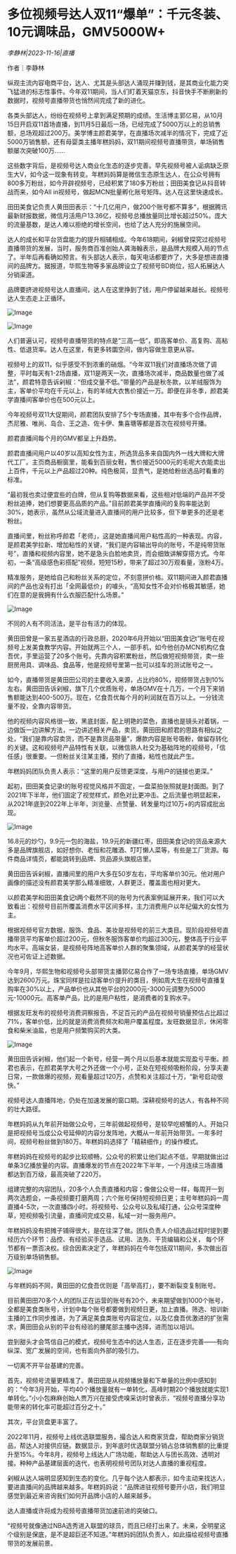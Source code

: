 # 多位视频号达人双11“爆单”：千元冬装、10元调味品，GMV5000W+

*李静林|2023-11-16|直播*

作者｜李静林

纵观主流内容电商平台，达人、尤其是头部达人涌现并赚到钱，是其商业化能力突飞猛进的标志性事件。今年双11期间，当人们盯着天猫京东，抖音快手不断刷新的数据时，视频号直播带货也悄然间完成了新的进化。

各类头部达人，纷纷在视频号上拿到满足预期的成绩。生活博主郭亿易，从10月15日开启双11首场直播，到11月5日最后一场，已经完成了5000万以上的总销售额，总场观超过200万。美学博主颜君美学，在直播场次减半的情况下，完成了近5000万销售额，还有母婴类主播年糕妈妈，双11期间视频号直播带货，单场销售额屡次突破100万......

这些数字背后，是视频号达人商业化生态的逐步完善。早先视频号被人诟病缺乏原生大V，如今这一现象有转变。年糕妈妈算是微信生态原生达人，在公众号拥有800多万粉丝，如今开辟视频号，已经积累了180多万粉丝；田田美食记从抖音转战而来，如今All in视频号，做起MCN批量孵化账号矩阵。达人在这里快速成长。

田田美食记负责人黄田田表示：“十几亿用户，做200个账号都不算多”，根据腾讯最新财报数据，微信月活用户13.36亿，视频号总播放量同比增长超过50%。庞大的流量基数，是达人难以拒绝的增长空间，也给了达人充分的施展空间。

达人的成长和平台货盘能力的提升相辅相成。今年618期间，剁椒曾探究过视频号直播带货的发展，当时，服务商百准创始人龚海翰表示，是品牌大规模入局的节点了。半年后再看确如预言。有头部达人表示，每天电话都要炸了，大多是想进直播间的品牌方。据报道，华熙生物等多家品牌设立了视频号BD岗位，招人拓展达人分销渠道。

品牌要挤进视频号达人直播间，达人在这里挣到了钱，用户停留越来越长。视频号达人生态走上正循环。

![Image](https://p26-sign.toutiaoimg.com/tos-cn-i-axegupay5k/be5fdf07e55f41feaada9f9548657e26~noop.image?_iz=58558&from=article.pc_detail&lk3s=953192f4&x-expires=1700805612&x-signature=YxcD4XEPojsvacoNDdhJqSurVNo%3D)

![Image](https://p3-sign.toutiaoimg.com/tos-cn-i-6w9my0ksvp/ccf1e725e1cb4eecbc630b76c019f193~noop.image?_iz=58558&from=article.pc_detail&lk3s=953192f4&x-expires=1700805612&x-signature=RkmejUfVL0S7sAofako7mfTTxpM%3D)

人们普遍认可，视频号直播带货的特点是“三高一低”，即高客单价、高复购、高粘性、低退货率。达人在这里，有更多转圜空间，做内容做生意更从容。

视频号上的双11，似乎感受不到浓重的硝烟。“今年双11我们对直播场次做了调整，平时每天有1-2场直播，双11是两天一次，直播场次减半，商品数量也做了减法”，颜君特意告诉剁椒：“但成交量不低。”带量的产品是秋冬款，以羊绒服饰为主，客单价平均在千元以上，有的羊绒大衣售价接近一万。即便在非冬季，颜君美学直播间客单价也在500元以上。

今年视频号双11大促期间，颜君团队安排了5个专场直播，其中有多个合作品牌，杰尼雅、唯尚、岛合、王之造、佐卡伊、集喜瑭等都是首次在视频号开播。

颜君直播间每个月的GMV都呈上升趋势。

颜君直播间用户以40岁以高知女性为主，所选货品多来自国内外一线大牌和大牌代工厂。主页商品橱窗里，能看到百丽女鞋，售价接近5000元的毛呢大衣能卖出上百件，千元以上产品超过20种。纯色极简，显贵气，是她给粉丝选品时看重的标准。

“最初我也卖过便宜些的白牌，但从复购等数据来看，这些相对低端的产品并不受粉丝追捧，她们想要更高品质的产品。”目前颜君美学直播间的复购率能达到30%，她表示，虽然从公域流量进入直播间的用户比较多，但下单更多的还是老粉丝。

直播间里，粉丝称呼颜君「老师」，这是她直播间用户粘性高的一种表现。内容，是颜君美学拉新、增加粘性的关键，“我们是内容输出导向的账号，不是纯带货账号”，直播和视频内容里，她不是急头白脸地卖货，而会细致讲解穿搭方式。今年初，一条“高级感色彩搭配”视频，短短15秒，带来了超过30万观看量，涨粉4万。

精准服务，是她给自己和粉丝关系的定位，不刻意拼价格。双11期间进入颜君直播间的产品也没有打出「全网最低价」的噱头，“高知女性不会对价格极其敏感，她们在意的是我拥有什么衣服匹配什么场景。”

![Image](https://p26-sign.toutiaoimg.com/tos-cn-i-6w9my0ksvp/8033decdcdb541d3a2febcdfc61798b5~noop.image?_iz=58558&from=article.pc_detail&lk3s=953192f4&x-expires=1700805612&x-signature=jil3CSBmWqJS4%2BaG9lsro6R9IIM%3D)

不同的人有不同活法，是平台有活力的体现。

黄田田曾是一家五星酒店的行政总厨，2020年6月开始以“田田美食记t”账号在视频号上发美食教学内容。开始就两三个人，一部手机，如今他创办MCN机构亿食吾优，手里运营了20多个账号。先靠内容积累粉丝，然后做短视频带货，卖一些厨房用具、调味品、食品等，他是视频号里第一批可以挂车的测试账号之一。

如今，直播带货是黄田田公司的主要收入来源，占比约80%，视频带货占到10%左右。黄田田告诉剁椒，旗下几个优质账号，单场GMV在十几万，一个月下来销售额能达到400-500万。现在，亿食吾优每个月的利润就在百万以上。一分钱流量不投，全靠内容带货。

他的视频内容风格很一致，黑底封面，配上明艳的菜色，直播也是镜头对着锅，一边做饭一边讲解方法，一边讲述相关产品，卖货。黄田田和颜君的思路有相似之处，“我们是靠内容卖货，而不是靠货品带量”，爆款内容是账号吸粉，做留存转化的关键。这和视频号产品特性有关联，以微信熟人社交为基础阵地的视频号，「信任感」很重要。一但粉丝关注某主播，预约了直播，粘性也就此产生。

年糕妈妈团队负责人表示：“这里的用户反馈更深度，与用户的链接也更深。”

起初，田田美食记录t的账号视觉风格并不固定，一盘菜拍张照就是封面图。到了2021年下半年，他们固定了视觉样式，颜色对比更冲击。之后流量也明显起来，从2021年底到2022年上半年，浏览量、点赞量、转发量均过10万+的内容成批出现。

![Image](https://p3-sign.toutiaoimg.com/tos-cn-i-6w9my0ksvp/31927bab1d7d461e8e426683494e3677~noop.image?_iz=58558&from=article.pc_detail&lk3s=953192f4&x-expires=1700805612&x-signature=4EwhAa2ZPXDKldAC2OV57g53LAA%3D)

16.8元的炒勺，9.9元一包的海盐，19.9元的新疆红枣，田田美食记t的货品来源大多是品牌旗舰店，如好想你、老恒和花雕酒、叮叮懒人菜等，有些是工厂货源。每件商品详情页，都能跳转到品牌、货品源头旗舰店里。

黄田田告诉剁椒，直播间里的用户大多在50岁左右，平均客单价30元。他对用户画像的描述没有颜君美学那么精准细致，人群更泛，覆盖面也相对更大。

以颜君美学和田田美食记t两个截然不同的账号为代表案例延展开来，我们可以大致看出：视频号目前所覆盖消费水平区间多样，主力消费用户以年纪偏大的女性为主。

根据视频号官方数据，服饰、食品、美妆是视频号的前三大类目。现阶段视频号直播带货平均客单价超过200元，但秋冬服饰客单价均超过300元，整体高于行业平均水平。高端女装，是视频号阵地高客单价人群的聚集领域，从颜君美学的经营状况也可佐证上述数据。

今年9月，华熙生物和视频号头部带货主播郭亿易合作了一场专场直播，单场GMV达到2600万元。珠宝同样是拉动客单价提升的类目，例如周大生在视频号直播复购率在30%以上，产品单价也从其他平台的2000元-3000元调整为5000元-10000元。高客单产品，比的是用户粘性，是消费者的复购水平。

根据友旺发布的视频号消费洞察报告，不足百元的产品在视频号销量预估占比超过71%，客单价低，比的就是消费消费频次和用户覆盖程度。友旺数据显示，休闲零食和柴米油盐，也是用户频繁购买的大类。

![Image](https://p26-sign.toutiaoimg.com/tos-cn-i-6w9my0ksvp/40f675b924a24d248cc361f283d44eda~noop.image?_iz=58558&from=article.pc_detail&lk3s=953192f4&x-expires=1700805612&x-signature=Tjik1eGOtW2wRwkOOl1CYcr5%2BXc%3D)

黄田田告诉剁椒，他们起一个新号，经营一两个月以后基本就能实现盈亏平衡。颜君也表示，在颜君美学大号之外还做一个小号，正处在短视频吸粉阶段，分享夫妻日常，一款做爆的视频，观看量超过120万，点赞和关注超过十万，“新号启动很快。”

视频号达人直播阵地，仍处在加速发展的窗口期。深耕视频号的达人，有各种不同的壮大路径。

年糕妈妈从九年前开始做公众号，三年前做起视频号，是较早吃螃蟹的人。开始只是把视频号当成公众号延伸的内容分发阵地，大概从一年前开始带货。一年多时间，视频号粉丝做到180万。年糕妈妈选择了「精耕细作」的操作模式。

年糕妈妈在视频号的起步比较顺畅，公众号的积累让他们起点不低，早期就做出过单条3亿播放量的内容。直播爆发的节点在2022年下半年，一个月连续三场直播都达到百万级，最高突破了220万。

组建完整的内容团队，20多个人负责直播和内容；像做公众号一样，每周开一到两次选题会，一条视频要打磨两周；六个账号保持短视频日更；主号年糕妈妈一周直播4-5次，一次直播四小时。将视频号、公众号以及私域打通，公众号深度种草，短视频吸引流量，直播间完成交易，私域一对一服务用户。

年糕妈妈没有把摊子铺得很大，是在往深了做。团队负责人介绍选品过程时提到要经历六个环节：品控、有经验买手选品、试用、法务、干货编辑和公关， 每个环节都有一票否决权。综合因素决定了，年糕妈妈在今年包括双11期间，多次做出百万级别单场销售额。

![Image](https://p3-sign.toutiaoimg.com/tos-cn-i-6w9my0ksvp/440487543a3341a7bae5437580d7bc61~noop.image?_iz=58558&from=article.pc_detail&lk3s=953192f4&x-expires=1700805612&x-signature=0s%2BM5ApqQiavxSOagOGvfshQK0Y%3D)

与年糕妈妈不同，黄田田的亿食吾优则是「高举高打」，要不断裂变复制账号。

目前黄田田70多个人的团队正在运营的账号有20个，未来期望做到1000个账号，全都是美食类账号，计划中每个账号都要做到视频日更，加上直播。筛选、培训新主播的工作同步推进，为了满足美食类账号内容定位，以及亿食吾优激进的扩张需求，黄田田会从别的平台有经验的腰尾部主播中选择，进而加以培训。

尝到甜头才会笃信自己的模式，视频号生态中的达人生态，正在逐步完善——有向纵深、宽广发展的空间，也有面向外部的吸引力。

一切离不开平台基建的完善。

首先，视频号流量更精准了。黄田田是从视频播放量和下单量的比例中感知到的：“今年3月开始，平均40个播放量就有一单转化，高峰时期20个播放就能实现1单转化。”小小包麻麻创始人贾万兴在接受虎嗅采访时曾表示，“视频号直播分享功能带来的转化率可能超过百分之十。”

其次，平台货盘更丰富了。

2022年11月，视频号上线优选联盟服务，撮合达人和商家货盘，帮助商家分销货品，帮达人对接供应链。数据显示，到年底时优选联盟分销占总体销售额的比重提升至15%。今年8月，视频号上线达人广场功能，帮助达人与团长高效、透明对接。种种产品基建层面的迭代，也表明视频号团队对达人直播的重视程度。

剁椒从达人端明显感知到生态的变化。几乎每个达人都表示，如今主动来找达人，要进直播间的品牌越来越多。年糕妈妈说：“品牌进驻视频号要开小店，我们明显感觉到最近来咨询我们如何开品牌小店的人越来越多。

达人直播或许将成为视频号直播带货加速前进的突破口。

“视频号就像通过NBA选秀进入联盟的球员，而且已经打出来了。未来，全明星这个级别是保底，是不是超巨还不知道。”年糕妈妈团队负责人，如此描绘视频号直播带货的发展前景。

